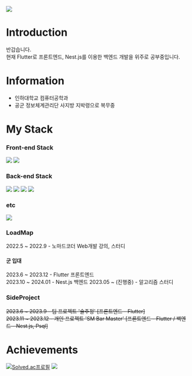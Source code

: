 <img src="https://capsule-render.vercel.app/api?type=waving&color=timeGradient&height=220&section=header&text=SMpringles24&fontSize=80" />

# Introduction
반갑습니다.     
현재 Flutter로 프론트엔드, Nest.js를 이용한 백엔드 개발을 위주로 공부중입니다.

# Information
- 인하대학교 컴퓨터공학과   
- 공군 정보체계관리단 사지방 지박령으로 복무중   

# My Stack
### Front-end Stack
<div>
   <img src="https://img.shields.io/badge/Flutter-02569B?style=flat&logo=flutter&logoColor=white"/>
   <img src="https://img.shields.io/badge/Dart-0175C2?style=flat&logo=Dart&logoColor=white"/>
</div>

### Back-end Stack
<div>
   <img src="https://img.shields.io/badge/NestJS-E0234E?style=flat&logo=NestJS&logoColor=white"/>
   <img src="https://img.shields.io/badge/typescript-3178C6?style=flat&logo=typescript&logoColor=white"/>
   <img src="https://img.shields.io/badge/postgresql-4169E1?style=flat&logo=postgresql&logoColor=white"/>
   <img src="https://img.shields.io/badge/typeform-262627?style=flat&logo=typeform&logoColor=white"/>

</div>

### etc
<div>
   <img src="https://img.shields.io/badge/nginx-009639?style=flat&logo=nginx&logoColor=white"/>
</div>

### LoadMap
2022.5 ~ 2022.9 - 노마드코더 Web개발 강의, 스터디
#### 군 입대
2023.6 ~ 2023.12 - Flutter 프론트엔드   
2023.10 ~ 2024.01 - Nest.js 백엔드 
2023.05 ~ (진행중) - 알고리즘 스터디
### SideProject
~~2023.6 ~ 2023.9 - 팀 프로젝트 '술주정' [프론트엔드 - Flutter]~~   
~~2023.11 ~ 2023.12 - 개인 프로젝트 'SM Bar Master' [프론트엔드 - Flutter / 백엔드 - Nest.js, Psql]~~


# Achievements
<!--START_SECTION:waka-->
<!--END_SECTION:waka-->
[![Solved.ac프로필](http://mazassumnida.wtf/api/generate_badge?boj=smpringles24)](https://solved.ac/smpringles24)
<img src="https://github-readme-stats.vercel.app/api?username=smpringles24&show_icons=true">
